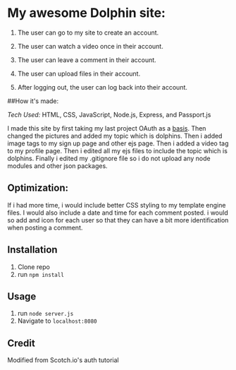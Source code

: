 # My awesome Dolphin site:

1. The user can go to my site to create an account.

2. The user can watch a video once in their account.

3. The user can leave a comment in their account.

4. The user can upload files in their account.

5. After logging out, the user can log back into their account.

##How it's made:

*Tech Used:* HTML, CSS, JavaScript, Node.js, Express, and Passport.js

I made this site by first taking my last project OAuth as a [basis](https://github.com/Blandaxt/express-auth). Then changed the pictures and added my topic which is dolphins. Then i added image tags to my sign up page and other ejs page. Then i added a video tag to my profile page. Then i edited all my ejs files to include the topic which is dolphins. Finally i edited my .gitignore file so i do not upload any node modules and other json packages. 

## Optimization:

If i had more time, i would include better CSS styling to my template engine files. I would also include a date and time for each comment posted. i would so add and icon for each user so that they can have a bit more identification when posting a comment.

## Installation

1. Clone repo
2. run `npm install`

## Usage

1. run `node server.js`
2. Navigate to `localhost:8080`

## Credit

Modified from Scotch.io's auth tutorial
